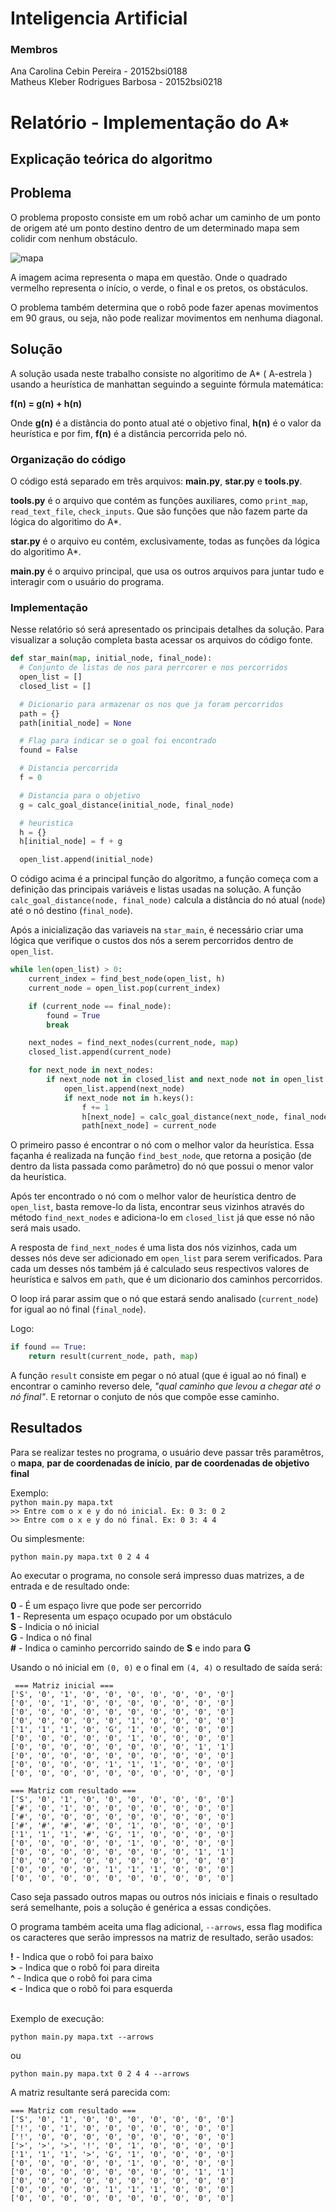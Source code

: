 # Inteligencia Artificial

### Membros
Ana Carolina Cebin Pereira - 20152bsi0188<br>
Matheus Kleber Rodrigues Barbosa - 20152bsi0218

# Relatório - Implementação do A*

## Explicação teórica do algoritmo
## Problema

O problema proposto consiste em um robô achar um caminho de um ponto de origem até um ponto destino dentro de um determinado mapa sem colidir com nenhum obstáculo.

![mapa](img/mapa.png)

A imagem acima representa o mapa em questão. Onde o quadrado vermelho representa o início, o verde, o final e os pretos, os obstáculos.

O problema também determina que o robô pode fazer apenas movimentos em 90 graus, ou seja, não pode realizar movimentos em nenhuma diagonal.

## Solução
A solução usada neste trabalho consiste no algoritimo de A* ( A-estrela ) usando a heurística de manhattan seguindo a seguinte fórmula matemática:

**f(n) = g(n) + h(n)**

Onde **g(n)** é a distância do ponto atual até o objetivo final, **h(n)** é o valor da heurística e por fim, **f(n)** é a distância percorrida pelo nó.

### Organização do código
O código está separado em três arquivos: **main.py**, **star.py** e **tools.py**.

**tools.py** é o arquivo que contém as funções auxiliares, como `print_map`, `read_text_file`, `check_inputs`. Que são funções que não fazem parte da lógica do algoritimo do A*.

**star.py** é o arquivo eu contém, exclusivamente, todas as funções da lógica do algoritimo A*.

**main.py** é o arquivo principal, que usa os outros arquivos para juntar tudo e interagir com o usuário do programa.

### Implementação

Nesse relatório só será apresentado os principais detalhes da solução. Para visualizar a solução completa basta acessar os arquivos do código fonte.

```python
def star_main(map, initial_node, final_node):
  # Conjunto de listas de nos para perrcorer e nos percorridos
  open_list = []
  closed_list = []

  # Dicionario para armazenar os nos que ja foram percorridos
  path = {}
  path[initial_node] = None

  # Flag para indicar se o goal foi encontrado
  found = False

  # Distancia percorrida
  f = 0

  # Distancia para o objetivo
  g = calc_goal_distance(initial_node, final_node)

  # heuristica
  h = {}
  h[initial_node] = f + g

  open_list.append(initial_node)
```
O código acima é a principal função do algoritmo, a função começa com a definição das principais variáveis e listas usadas na solução. A função `calc_goal_distance(node, final_node)` calcula a distância do nó atual (`node`) até o nó destino (`final_node`).

Após a inicialização das variaveis na `star_main`, é necessário criar uma lógica que verifique o custos dos nós a serem percorridos dentro de `open_list`.

```python
while len(open_list) > 0:
    current_index = find_best_node(open_list, h)
    current_node = open_list.pop(current_index)

    if (current_node == final_node):
        found = True
        break

    next_nodes = find_next_nodes(current_node, map)
    closed_list.append(current_node)

    for next_node in next_nodes:
        if next_node not in closed_list and next_node not in open_list:
            open_list.append(next_node)
            if next_node not in h.keys():
                f += 1
                h[next_node] = calc_goal_distance(next_node, final_node) + f
                path[next_node] = current_node

```
O primeiro passo é encontrar o nó com o melhor valor da heurística. Essa façanha é realizada na função `find_best_node`, que retorna a posição (de dentro da lista passada como parâmetro) do nó que possui o menor valor da heurística.

Após ter encontrado o nó com o melhor valor de heurística dentro de `open_list`, basta remove-lo da lista, encontrar seus vizinhos através do método `find_next_nodes` e adiciona-lo em `closed_list` já que esse nó não será mais usado. 

A resposta de `find_next_nodes` é uma lista dos nós vizinhos, cada um desses nós deve ser adicionado em `open_list` para serem verificados. Para cada um desses nós também já é calculado seus respectivos valores de heurística e salvos em `path`, que é um dicionario dos caminhos percorridos.

O loop irá parar assim que o nó que estará sendo analisado (`current_node`) for igual ao nó final (`final_node`).

Logo:

```python
if found == True:
    return result(current_node, path, map)
```

A função `result` consiste em pegar o nó atual (que é igual ao nó final) e encontrar o caminho reverso dele, *"qual caminho que levou a chegar até o nó final"*. E retornar o conjuto de nós que compõe esse caminho.


## Resultados

Para se realizar testes no programa, o usuário deve passar três paramêtros, o **mapa**, **par de coordenadas de início**, **par de coordenadas de objetivo final**

Exemplo:<br>
`python main.py mapa.txt`<br>
`>> Entre com o x e y do nó inicial. Ex: 0 3: 0 2`<br>
`>> Entre com o x e y do nó final. Ex: 0 3: 4 4`<br>

Ou simplesmente:

`python main.py mapa.txt 0 2 4 4`<br>

Ao executar o programa, no console será impresso duas matrizes, a de entrada e de resultado onde:

**0** - É um espaço livre que pode ser percorrido <br>
**1** - Representa um espaço ocupado por um obstáculo <br>
**S** - Indicia o nó inicial <br>
**G** - Indica o nó final <br>
**#** - Indica o caminho percorrido saindo de **S** e indo para **G** <br>

Usando o nó inicial em `(0, 0)` e o final em `(4, 4)` o resultado de saída será:

```
 === Matriz inicial ===
['S', '0', '1', '0', '0', '0', '0', '0', '0', '0']
['0', '0', '1', '0', '0', '0', '0', '0', '0', '0']
['0', '0', '0', '0', '0', '0', '0', '0', '0', '0']
['0', '0', '0', '0', '0', '1', '0', '0', '0', '0']
['1', '1', '1', '0', 'G', '1', '0', '0', '0', '0']
['0', '0', '0', '0', '0', '1', '0', '0', '0', '0']
['0', '0', '0', '0', '0', '0', '0', '0', '1', '1']
['0', '0', '0', '0', '0', '0', '0', '0', '0', '0']
['0', '0', '0', '0', '1', '1', '1', '0', '0', '0']
['0', '0', '0', '0', '0', '0', '0', '0', '0', '0']

=== Matriz com resultado ===
['S', '0', '1', '0', '0', '0', '0', '0', '0', '0']
['#', '0', '1', '0', '0', '0', '0', '0', '0', '0']
['#', '0', '0', '0', '0', '0', '0', '0', '0', '0']
['#', '#', '#', '#', '0', '1', '0', '0', '0', '0']
['1', '1', '1', '#', 'G', '1', '0', '0', '0', '0']
['0', '0', '0', '0', '0', '1', '0', '0', '0', '0']
['0', '0', '0', '0', '0', '0', '0', '0', '1', '1']
['0', '0', '0', '0', '0', '0', '0', '0', '0', '0']
['0', '0', '0', '0', '1', '1', '1', '0', '0', '0']
['0', '0', '0', '0', '0', '0', '0', '0', '0', '0']
```

Caso seja passado outros mapas ou outros nós iniciais e finais o resultado será semelhante, pois a solução é genérica a essas condições.

O programa também aceita uma flag adicional, `--arrows`, essa flag modifica os caracteres que serão impressos na matriz de resultado, serão usados: 

**!** - Indica que o robô foi para baixo <br>
**>** - Indica que o robô foi para direita <br>
**^** - Indica que o robô foi para cima <br>
**<** - Indica que o robô foi para esquerda <br>

<br>
Exemplo de execução:<br>

`python main.py mapa.txt --arrows`

ou

`python main.py mapa.txt 0 2 4 4 --arrows`

A matriz resultante será parecida com:

```
=== Matriz com resultado ===
['S', '0', '1', '0', '0', '0', '0', '0', '0', '0']
['!', '0', '1', '0', '0', '0', '0', '0', '0', '0']
['!', '0', '0', '0', '0', '0', '0', '0', '0', '0']
['>', '>', '>', '!', '0', '1', '0', '0', '0', '0']
['1', '1', '1', '>', 'G', '1', '0', '0', '0', '0']
['0', '0', '0', '0', '0', '1', '0', '0', '0', '0']
['0', '0', '0', '0', '0', '0', '0', '0', '1', '1']
['0', '0', '0', '0', '0', '0', '0', '0', '0', '0']
['0', '0', '0', '0', '1', '1', '1', '0', '0', '0']
['0', '0', '0', '0', '0', '0', '0', '0', '0', '0']
```

